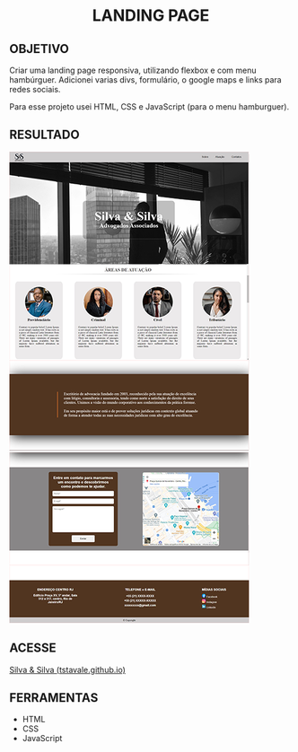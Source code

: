 <h1 align="center"> LANDING PAGE </h1>

<h2>OBJETIVO</h2>

Criar uma landing page responsiva, utilizando flexbox e com menu hambúrguer. Adicionei varias divs, formulário, o google maps e links para redes sociais.

Para esse projeto usei HTML, CSS e JavaScript (para o menu hamburguer).

<h2> RESULTADO</h2>

<img src="./img/Landin-page-Adv1.png">

<img src="./img/Landin-page-Adv2.png">

<h2>ACESSE</h2>

[Silva & Silva (tstavale.github.io)](https://tstavale.github.io/Landing_page/)

<h2>FERRAMENTAS</h2>

<ul>
  <li>HTML</li>

  <li>CSS</li>

<li>JavaScript</li>